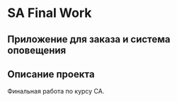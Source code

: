 # SA Final Work 
## Приложение для заказа и система оповещения

## Описание проекта
Финальная работа по курсу СА.